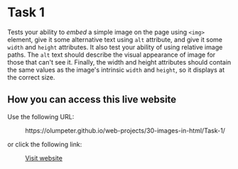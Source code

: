 # Task 1

Tests your ability to *embed* a simple image on the page using <code>&lt;img&gt;</code> element, give it some alternative text using <code>alt</code> attribute, and give it some <code>width</code> and <code>height</code> attributes. It also test your ability of using relative image paths. The <code>alt</code> text should describe the visual appearance of image for those that can't see it. Finally, the width and height attributes should contain the same values as the image's intrinsic <code>width</code> and <code>height</code>, so it displays at the correct size.

## How you can access this live website
 
<dl>
  <p>Use the following URL:</p>
  <dd>
    https://olumpeter.github.io/web-projects/30-images-in-html/Task-1/
  </dd>
  <p>or click the following link:</p>
  <dd>
    <a href="https://olumpeter.github.io/web-projects/30-images-in-html/Task-1/">Visit website</a>
  </dd>
</dl>
